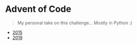 # Advent of Code

> My personal take on this challenge... Mostly in Python :)

- [2015](/2015/)
- [2019](/2019/)
